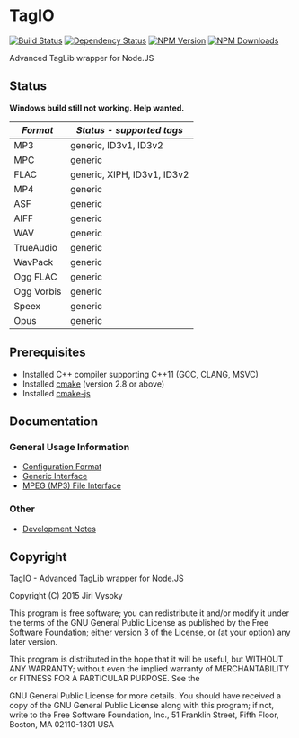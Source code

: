 # TagIO

[![Build Status](https://secure.travis-ci.org/vysokyj/tagio.svg?branch=master)](http://travis-ci.org/vysokyj/tagio)
[![Dependency Status](https://david-dm.org/vysokyj/tagio.svg)](https://david-dm.org/vysokyj/tagio)
[![NPM Version](https://img.shields.io/npm/v/tagio.svg)](https://npmjs.org/package/tagio)
[![NPM Downloads](https://img.shields.io/npm/dm/tagio.svg)](https://npmjs.org/package/tagio)

Advanced TagLib wrapper for Node.JS

## Status

**Windows build still not working. Help wanted.**

| *Format*   | *Status - supported tags*        |
| ---------- | -------------------------------- |
| MP3        | generic, ID3v1, ID3v2            |
| MPC        | generic                          |
| FLAC       | generic, XIPH, ID3v1, ID3v2      |
| MP4        | generic                          |
| ASF        | generic                          |
| AIFF       | generic                          |
| WAV        | generic                          |
| TrueAudio  | generic                          |
| WavPack    | generic                          |
| Ogg FLAC   | generic                          |
| Ogg Vorbis | generic                          |
| Speex      | generic                          |
| Opus       | generic                          |

## Prerequisites

*   Installed C++ compiler supporting C++11 (GCC, CLANG, MSVC)
*   Installed [cmake](https://cmake.org/) (version 2.8 or above)
*   Installed [cmake-js](https://www.npmjs.com/package/cmake-j)

## Documentation

### General Usage Information

*   [Configuration Format](./doc/config.md)
*   [Generic Interface](./doc/generic.md)
*   [MPEG (MP3) File Interface](./doc/mpeg.md)

### Other

*   [Development Notes](./doc/notes.md)

## Copyright

TagIO - Advanced TagLib wrapper for Node.JS

Copyright (C) 2015  Jiri Vysoky

This program is free software; you can redistribute it and/or modify
it under the terms of the GNU General Public License as published by
the Free Software Foundation; either version 3 of the License, or
(at your option) any later version.

This program is distributed in the hope that it will be useful,
but WITHOUT ANY WARRANTY; without even the implied warranty of
MERCHANTABILITY or FITNESS FOR A PARTICULAR PURPOSE.  See the

GNU General Public License for more details.
You should have received a copy of the GNU General Public License
along with this program; if not, write to the Free Software Foundation,
Inc., 51 Franklin Street, Fifth Floor, Boston, MA 02110-1301  USA
